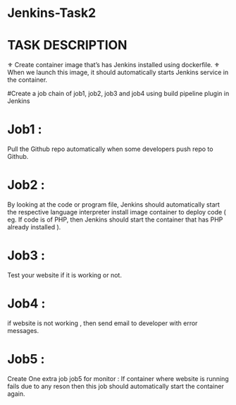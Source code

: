 # Jenkins-Task2

# TASK DESCRIPTION
⚜ Create container image that’s has Jenkins installed using dockerfile. 
⚜ When we launch this image, it should automatically starts Jenkins service in the container.

#Create a job chain of job1, job2, job3 and job4 using build pipeline plugin in Jenkins

# Job1 :
Pull the Github repo automatically when some developers push repo to Github.

# Job2 :
By looking at the code or program file, Jenkins should automatically start the respective language interpreter install image container to deploy code ( eg. If code is of PHP, then Jenkins should start the container that has PHP already installed ).

# Job3 :
Test your website if it is working or not.

# Job4 :
if website is not working , then send email to developer with error messages.

# Job5 :
Create One extra job job5 for monitor : If container where website is running fails due to any reson then this job should automatically start the container again.
